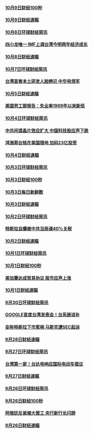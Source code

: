 #### [10月9日财经100秒](../pages/news208/a1394812.md?t=10100951) 

#### [10月9日财经速瞄](../pages/news208/a1394741.md?t=10100951) 

#### [10月8日环球财经简讯](../pages/news208/a1394682.md?t=10100951) 

#### [四小龙唯一 IMF上调台湾今明两年经济成长](../pages/news208/a1394649.md?t=10100951) 

#### [10月8日财经速瞄](../pages/news208/a1394582.md?t=10100951) 

#### [10月7日环球财经简讯](../pages/news208/a1394527.md?t=10100951) 

#### [台湾首套本土研发人脸辨识 中华电领军](../pages/news208/a1394509.md?t=10100951) 

#### [10月5日财经速瞄](../pages/news208/a1394260.md?t=10100951) 

#### [美国劳工部报告：失业率1969年以来新低](../pages/news208/a1394221.md?t=10100951) 

#### [10月4日环球财经简讯](../pages/news208/a1394211.md?t=10100951) 

#### [中共间谍晶片效应扩大 中国科技股应声下跌](../pages/news208/a1394210.md?t=10100951) 

#### [鸿海郭台铭在美国猎地 加码23亿投资](../pages/news208/a1394184.md?t=10100951) 

#### [10月4日财经速瞄](../pages/news208/a1394104.md?t=10100951) 

#### [10月3日环球财经简讯](../pages/news208/a1394057.md?t=10100951) 

#### [10月3日财经100秒](../pages/news208/a1394034.md?t=10100951) 

#### [10月3日每日新鲜数](../pages/news208/a1393967.md?t=10100951) 

#### [10月3日财经速瞄](../pages/news208/a1393964.md?t=10100951) 

#### [10月2日环球财经简讯](../pages/news208/a1393924.md?t=10100951) 

#### [特斯拉自爆被中共当局课40%关税](../pages/news208/a1393910.md?t=10100951) 

#### [10月2日财经速瞄](../pages/news208/a1393834.md?t=10100951) 

#### [10月1日环球财经简讯](../pages/news208/a1393775.md?t=10100951) 

#### [10月1日财经100秒](../pages/news208/a1393754.md?t=10100951) 

#### [美加墨达成贸易协议 股市应声上涨](../pages/news208/a1393738.md?t=10100951) 

#### [10月1日财经速瞄](../pages/news208/a1393681.md?t=10100951) 

#### [9月30日环球财经简讯](../pages/news208/a1393638.md?t=10100951) 

#### [GOOGLE首度台湾发表会！台系链进补](../pages/news208/a1393612.md?t=10100951) 

#### [妄称特斯拉下市惹祸 马斯克遭SEC起诉](../pages/news208/a1393392.md?t=10100951) 

#### [9月28日财经速瞄](../pages/news208/a1393394.md?t=10100951) 

#### [9月27日环球财经简讯](../pages/news208/a1393337.md?t=10100951) 

#### [台湾第一家！台达电响应国际电动车倡议](../pages/news208/a1393319.md?t=10100951) 

#### [9月27日财经速瞄](../pages/news208/a1393242.md?t=10100951) 

#### [9月26日环球财经简讯](../pages/news208/a1393188.md?t=10100951) 

#### [9月26日财经100秒](../pages/news208/a1393159.md?t=10100951) 

#### [阿根廷反紧缩大罢工 央行新行长闪辞](../pages/news208/a1393091.md?t=10100951) 

#### [9月26日财经速瞄](../pages/news208/a1393087.md?t=10100951) 

